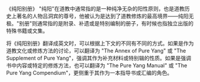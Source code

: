 《纯阳别册》
"纯阳"在道教中通常指的是一种纯净无杂的阳性原则，也是道教历史上著名的人物吕洞宾的尊号，他被认为是达到了道教修炼的最高境界——纯阳无极。"别册"则通常指的是附录、补遗或是特别编制的册子，有时候也指独立出版的特殊书籍或文集。

将《纯阳别册》翻译成英文时，可以根据上下文的不同有不同的方式。如果是作为道教文化或修炼方法的讨论，可以翻译为 "The Annex of Pure Yang" 或 "The Supplement of Pure Yang"，强调其作为补充材料或特别辑的性质。如果是强调书中内容或特定的修炼方法，也可以翻译为 "The Pure Yang Manual" 或 "The Pure Yang Compendium"，更侧重于其作为一本指导书或汇编的角色。
